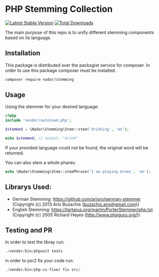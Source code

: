 # PHP Stemming Collection

[![Latest Stable Version](https://poser.pugx.org/nadar/stemming/v/stable)](https://packagist.org/packages/nadar/stemming)
[![Total Downloads](https://poser.pugx.org/nadar/stemming/downloads)](https://packagist.org/packages/nadar/stemming)

The main purpose of this repo is to unify different stemming components based on its language.

## Installation

This package is distributed over the packagist service for composer. In order to use this package composer must be installed.

```sh
composer require nadar/stemming
```

## Usage

Using the stemmer for your desired language:

```php
<?php
include 'vendor/autoload.php';

$stemmed = \Nadar\Stemming\Stem::stem('drinking', 'en');

echo $stemmed; // output: "drink"
```

If your provided language could not be found, the original word will be returned.

You can also stem a whole phares:

```php
echo \Nadar\Stemming\Stem::stemPhrase('I am playing drums', 'en');
```

## Librarys Used:

+ German Stemming: https://github.com/arisro/german-stemmer (Copyright (c) 2013 Aris Buzachis (buzachis.aris@gmail.com))
+ English Stemming: https://tartarus.org/martin/PorterStemmer/php.txt (Copyright (c) 2005 Richard Heyes (http://www.phpguru.org/))

## Testing and PR

In order to test the libray run:

```php
./vendor/bin/phpunit tests
```

in order to psr2 fix your code run:

```php
./vendor/bin/php-cs-fixer fix src/
```
